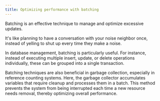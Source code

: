 ```yaml
---
title: Optimizing performance with batching
---
```

Batching is an effective technique to manage and optimize excessive updates.

It's like planning to have a conversation with your noise neighbor once, instead of yelling to shut up every time they make a noise.

In database management, batching is particularly useful. For instance, instead of executing multiple insert, update, or delete operations individually, these can be grouped into a single transaction.

Batching techniques are also beneficial in garbage collection, especially in reference counting systems. Here, the garbage collector accumulates variables that require cleanup and processes them in a batch. This method prevents the system from being interrupted each time a new resource needs removal, thereby optimizing overall performance.